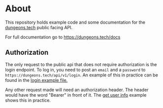 # About
This repository holds example code and some documentation for the [dungeons.tech](https://dungeons.tech) public facing API.

For full documentation go to https://dungeons.tech/docs

## Authorization

The only request to the public api that does not require authorization is the login endpoint. To log in, you need to post an `email` and a `password` to `https://dungeons.tech/api/v1/login`. An example of this in practice can be found in the [login example file.](examples/login.js)

Any other request made will need an authorization header. The header would have the word "Bearer" in front of it. The [get user info](examples/get-user-info.js) example shows this in practice.

